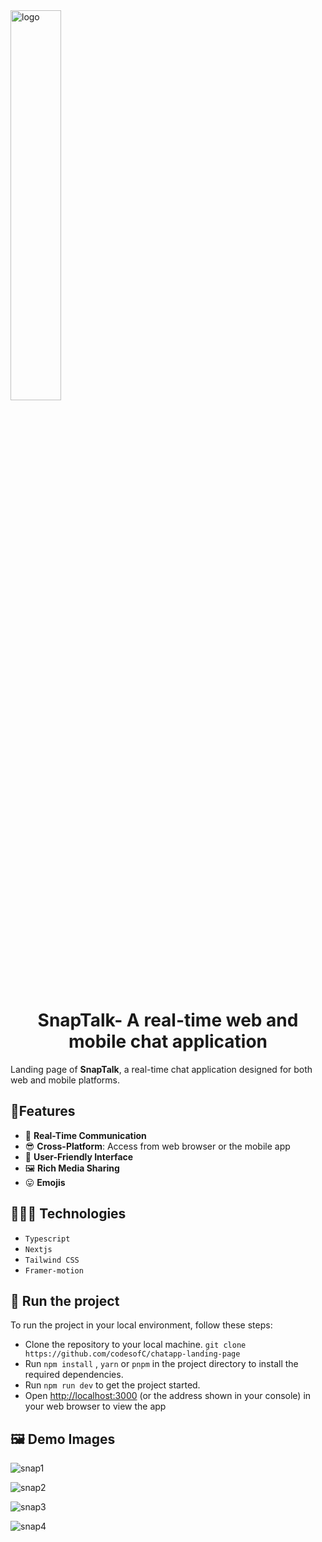 
<img src="https://github.com/user-attachments/assets/0c2ff02b-0df6-4447-bc77-6699d944c4a9" alt="logo" style="width:40%;">

<h1 style="text-align: center;"> SnapTalk- A real-time web and mobile chat application </h1>

Landing page of **SnapTalk**, a real-time chat application designed for both web and mobile platforms.

## 🎈Features
- 👫 **Real-Time Communication**
-  😎 **Cross-Platform**: Access from web browser or the mobile app
-  🤝 **User-Friendly Interface**
- 🖼 **Rich Media Sharing**
- 😛 **Emojis**


## 👩🏾‍💻 Technologies
- `Typescript`
- `Nextjs`
- `Tailwind CSS`
- `Framer-motion`

## 🚦 Run the project
To run the project in your local environment, follow these steps:
- Clone the repository to your local machine. `git clone https://github.com/codesofC/chatapp-landing-page`
- Run `npm install` , `yarn` or `pnpm` in the project directory to install the required dependencies.
- Run `npm run dev` to get the project started.
- Open [http://localhost:3000](http://localhost:3000/) (or the address shown in your console) in your web browser to view the app
  
## 🖼 Demo Images

![snap1](https://github.com/user-attachments/assets/0aa9d14d-e957-42a8-aaf2-ea16a427cdcd)

![snap2](https://github.com/user-attachments/assets/a95edf02-005d-4cb2-8d5f-65391d30ae12)

![snap3](https://github.com/user-attachments/assets/1d0c8b9f-8150-46a8-a08d-82cb8e245d67)

![snap4](https://github.com/user-attachments/assets/6ce65ba5-ed78-4556-ab9b-78c8b18d09f6)


